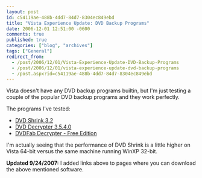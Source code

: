 ```yaml
---
layout: post
id: c54119ae-488b-4dd7-84d7-8304ec849ebd
title: "Vista Experience Update: DVD Backup Programs"
date: 2006-12-01 12:51:00 -0600
comments: true
published: true
categories: ["blog", "archives"]
tags: ["General"]
redirect_from: 
  - /post/2006/12/01/Vista-Experience-Update-DVD-Backup-Programs
  - /post/2006/12/01/vista-experience-update-dvd-backup-programs
  - /post.aspx?id=c54119ae-488b-4dd7-84d7-8304ec849ebd
---
```

<!-- more -->
<p>Vista doesn't have any DVD backup programs builtin, but I'm just testing a couple of the popular DVD backup programs and they work perfectly.</p>
<p>The programs I've tested:</p>
<ul>
<li><a href="http://www.mrbass.org/dvdshrink/">DVD Shrink 3.2</a> </li>
<li><a href="http://www.dvddecrypter.org.uk/">DVD Decrypter 3.5.4.0</a> </li>
<li><a href="http://dvdfab.net/free.htm">DVDFab Decrypter&nbsp;- Free Edition</a></li>
</ul>
<p>I'm actually seeing that the performance of DVD Shrink is a little higher on Vista 64-bit versus the same machine running WinXP 32-bit.</p>
<p><strong>Updated 9/24/2007:</strong> I added links above to pages where you can download the above mentioned software.</p>
